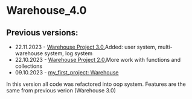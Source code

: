 # Warehouse_4.0

## Previous versions: 
- 22.11.2023 - [Warehouse Project 3.0.](https://github.com/mkskh/warehouse_project_3.0)Added: user system, multi-warehouse system, log system
- 22.10.2023 - [Warehouse Project 2.0.](https://github.com/mkskh/updated_project_warehouse)More work with functions and collections
- 09.10.2023 - [my_first_project: Warehouse](https://github.com/mkskh/my_first_project)

In this version all code was refactored into oop system. 
Features are the same from previous verion (Warehouse 3.0)
